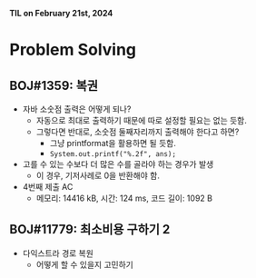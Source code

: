 **TIL on February 21st, 2024**

# Problem Solving
## BOJ#1359: 복권
* 자바 소숫점 출력은 어떻게 되나?
    - 자동으로 최대로 출력하기 때문에 따로 설정할 필요는 없는 듯함.
    - 그렇다면 반대로, 소숫점 둘째자리까지 출력해야 한다고 하면?
        + 그냥 printformat을 활용하면 될 듯함.
        + `System.out.printf("%.2f", ans);`
* 고를 수 있는 수보다 더 많은 수를 골라야 하는 경우가 발생
    - 이 경우, 기저사례로 0을 반환해야 함.
* 4번째 제출 AC
    - 메모리: 14416 kB, 시간: 124 ms, 코드 길이: 1092 B

## BOJ#11779: 최소비용 구하기 2
* 다익스트라 경로 복원
    - 어떻게 할 수 있을지 고민하기
